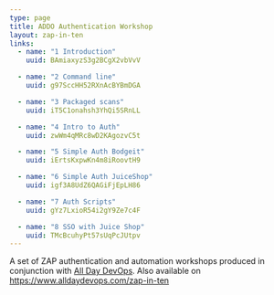 ```yaml
---
type: page
title: ADDO Authentication Workshop
layout: zap-in-ten
links:
  - name: "1 Introduction"
    uuid: BAmiaxyzS3g2BCgX2vbVvV

  - name: "2 Command line"
    uuid: g97SccHH52RXnAcBYBmDGA

  - name: "3 Packaged scans"
    uuid: iT5C1onahsh3YhQi5SRnLL

  - name: "4 Intro to Auth"
    uuid: zwWm4qMRc8wD2KAgozvC5t

  - name: "5 Simple Auth Bodgeit"
    uuid: iErtsKxpwKn4m8iRoovtH9

  - name: "6 Simple Auth JuiceShop"
    uuid: igf3A8UdZ6QAGiFjEpLH86

  - name: "7 Auth Scripts"
    uuid: gYz7LxioR54i2gY9Ze7c4F

  - name: "8 SSO with Juice Shop"
    uuid: TMcBcuhyPt57sUqPcJUtpv
---
```


A set of ZAP authentication and automation workshops produced in conjunction with [All Day DevOps](https://www.alldaydevops.com/).
Also available on https://www.alldaydevops.com/zap-in-ten
